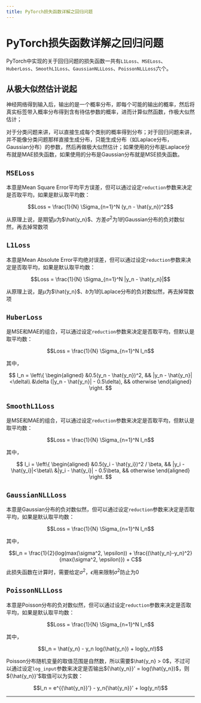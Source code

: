 ```yaml
---
title: PyTorch损失函数详解之回归问题
---
```


# PyTorch损失函数详解之回归问题

<script type="text/javascript" src="/include/head.js"></script>

PyTorch中实现的关于回归问题的损失函数一共有`L1Loss`、`MSELoss`、`HuberLoss`、`SmoothL1Loss`、`GaussianNLLLoss`、`PoissonNLLLoss`六个。

## 从极大似然估计说起

神经网络得到输入后，输出的是一个概率分布，即每个可能的输出的概率，然后将真实标签带入概率分布得到含有待估参数的概率，进而计算似然函数，作极大似然估计；

对于分类问题来讲，可以直接生成每个类别的概率得到分布；对于回归问题来讲，并不能像分类问题那样直接生成分布，只能生成分布（如Laplace分布，Gaussian分布）的参数，然后再做极大似然估计；如果使用的分布是Laplace分布就是MAE损失函数，如果使用的分布是Gaussian分布就是MSE损失函数。

## `MSELoss`

本意是Mean Square Error平均平方误差，但可以通过设定`reduction`参数来决定是否取平均，如果是默认取平均数：

$$Loss = \frac{1}{N} \Sigma_{n=1}^N (y_n - \hat{y_n})^2$$

从原理上说，是期望$\mu$为$\hat{y_n}$、方差$\sigma^2$为1的Gaussian分布的负对数似然，再去掉常数项

## `L1Loss`

本意是Mean Absolute Error平均绝对误差，但可以通过设定`reduction`参数来决定是否取平均，如果是默认取平均数：

$$Loss = \frac{1}{N} \Sigma_{n=1}^N |y_n - \hat{y_n}|$$

从原理上说，是$\mu$为$\hat{y_n}$、$b$为1的Laplace分布的负对数似然，再去掉常数项

## `HuberLoss`

是MSE和MAE的组合，可以通过设定`reduction`参数来决定是否取平均，但默认是取平均数：

$$Loss = \frac{1}{N} \Sigma_{n=1}^N l_n$$

其中，

$$
l_n = 
\left\{
\begin{aligned}
    &0.5(y_n - \hat{y_n})^2, && |y_n - \hat{y_n}|<\delta\\
    &\delta (|y_n - \hat{y_n}| - 0.5\delta), && otherwise
\end{aligned}
\right.
$$

## `SmoothL1Loss`

是MSE和MAE的组合，可以通过设定`reduction`参数来决定是否取平均，但默认是取平均数：

$$Loss = \frac{1}{N} \Sigma_{n=1}^N l_n$$

其中，

$$
l_i = 
\left\{
\begin{aligned}
    &0.5(y_i - \hat{y_i})^2 / \beta, && |y_i - \hat{y_i}|<\beta\\
    &|y_i - \hat{y_i}| - 0.5\beta, && otherwise
\end{aligned}
\right.
$$

## `GaussianNLLLoss`

本意是Gaussian分布的负对数似然，但可以通过设定`reduction`参数来决定是否取平均，如果是默认取平均数：

$$Loss = \frac{1}{N} \Sigma_{n=1}^N l_n$$

其中，

$$l_n = \frac{1}{2}(log(max(\sigma^2, \epsilon)) + \frac{(\hat{y_n}-y_n)^2}{max(\sigma^2, \epsilon)}) + C$$

此损失函数在计算时，需要给定$\sigma^2$，$\epsilon$用来限制$\sigma^2$防止为$0$

## `PoissonNLLLoss`

本意是Poisson分布的负对数似然，但可以通过设定`reduction`参数来决定是否取平均，如果是默认取平均数：

$$Loss = \frac{1}{N} \Sigma_{n=1}^N l_n$$

其中，

$$l_n = \hat{y_n} - y_n log(\hat{y_n}) + log(y_n!)$$

Poisson分布随机变量的取值范围是自然数，所以需要$\hat{y_n} > 0$，不过可以通过设定`log_input`参数来决定是否输出${\hat{y_n}}' = log(\hat{y_n})$，则${\hat{y_n}}'$取值可以为实数：

$$l_n = e^{{\hat{y_n}}'} - y_n{\hat{y_n}}' + log(y_n!)$$

---

<script type="text/javascript" src="/include/tail.js"></script>
